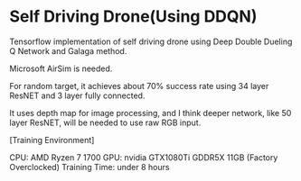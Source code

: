 # Self Driving Drone(Using DDQN)

Tensorflow implementation of self driving drone using Deep Double Dueling Q Network and Galaga method.

Microsoft AirSim is needed.

For random target, it achieves about 70% success rate using 34 layer ResNET and 3 layer fully connected.

It uses depth map for image processing, and I think deeper network, like 50 layer ResNET, will be needed to use raw RGB input.

[Training Environment]

CPU: AMD Ryzen 7 1700
GPU: nvidia GTX1080Ti GDDR5X 11GB (Factory Overclocked)
Training Time: under 8 hours
